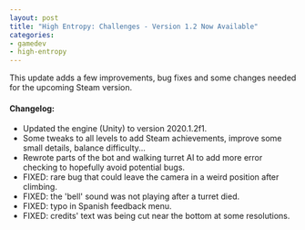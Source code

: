 ```yaml
---
layout: post
title: "High Entropy: Challenges - Version 1.2 Now Available"
categories:
- gamedev
- high-entropy
---
```


<p>This update adds a few improvements, bug fixes and some changes needed for the upcoming Steam version.</p>
<h4>Changelog:</h4>
<ul><li>Updated the engine (Unity) to version 2020.1.2f1.</li><li>Some tweaks to all levels to add Steam achievements, improve some small details, balance difficulty...</li><li>Rewrote parts of the bot and walking turret AI to add more error checking to hopefully avoid potential bugs.</li><li>FIXED: rare bug that could leave the camera in a weird position after climbing.</li><li>FIXED: the 'bell' sound was not playing after a turret died.</li><li>FIXED: typo in Spanish feedback menu.</li><li>FIXED: credits' text was being cut near the bottom at some resolutions.</li></ul>
